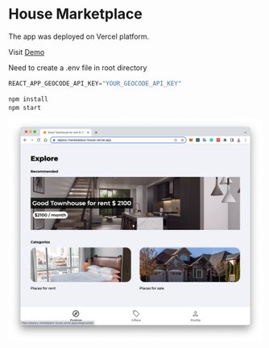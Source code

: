# House Marketplace

The app was deployed on Vercel platform.

Visit [Demo](https://deploy-marketplace-house.vercel.app)


Need to create a .env file in root directory

```js
REACT_APP_GEOCODE_API_KEY="YOUR_GEOCODE_API_KEY"
```

```js
npm install
npm start
```


<img src="https://github.com/hyc0812/deploy-marketplace-house/blob/master/screenshot1/ScreenShot01.png" width="600">
